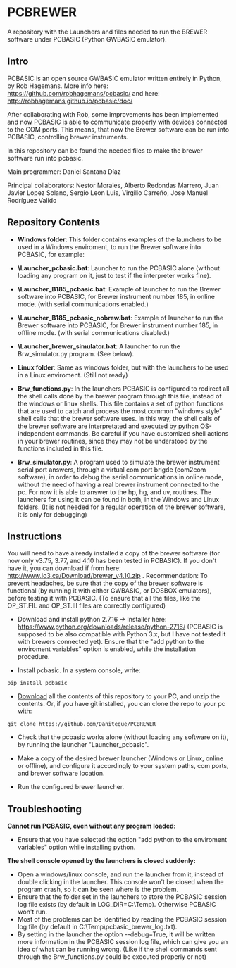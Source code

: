 # PCBREWER
A repository with the Launchers and files needed to run the BREWER software under PCBASIC (Python GWBASIC emulator).


## Intro
PCBASIC is an open source GWBASIC emulator written entirely in Python, by Rob Hagemans. 
More info here: https://github.com/robhagemans/pcbasic/ and here: http://robhagemans.github.io/pcbasic/doc/

After collaborating with Rob, some improvements has been implemented and now PCBASIC is able to communicate properly with devices connected to the COM ports. This means, that now the Brewer software can be run into PCBASIC, controlling brewer instruments.

In this repository can be found the needed files to make the brewer software run into pcbasic.

Main programmer: Daniel Santana Díaz

Principal collaborators: Nestor Morales, Alberto Redondas Marrero, Juan Javier Lopez Solano, Sergio Leon Luis, Virgilio Carreño, Jose Manuel Rodríguez Valido


## Repository Contents


* **Windows folder**: This folder contains examples of the launchers to be used in a Windows enviroment, to run the Brewer software into PCBASIC, for example:

* **\Launcher_pcbasic.bat**: Launcher to run the PCBASIC alone (without loading any program on it, just to test if the interpreter works fine).
* **\Launcher_B185_pcbasic.bat**: Example of launcher to run the Brewer software into PCBASIC, for Brewer instrument number 185, in online mode. (with serial communications enabled.)
* **\Launcher_B185_pcbasic_nobrew.bat**: Example of launcher to run the Brewer software into PCBASIC, for Brewer instrument number 185, in offline mode. (with serial communications disabled.)
* **\Launcher_brewer_simulator.bat**: A launcher to run the Brw_simulator.py program. (See below).

* **Linux folder**: Same as windows folder, but with the launchers to be used in a Linux enviroment. (Still not ready)

* **Brw_functions.py**: In the launchers PCBASIC is configured to redirect all the shell calls done by the brewer program through this file, instead of the windows or linux shells. This file contains a set of python functions that are used to catch and process the most common "windows style" shell calls that the brewer software uses. In this way, the shell calls of the brewer software are interpretated and executed by python OS-independent commands. Be careful if you have customized shell actions in your brewer routines, since they may not be understood by the functions included in this file.

* **Brw_simulator.py**: A program used to simulate the brewer instrument serial port answers, through a virtual com port brigde (com2com software), in order to debug the serial communications in online mode, without the need of having a real brewer instrument connected to the pc. For now it is able to answer to the hp, hg, and uv, routines. The launchers for using it can be found in both, in the Windows and Linux folders. (It is not needed for a regular operation of the brewer software, it is only for debugging)


## Instructions

You will need to have already installed a copy of the brewer software (for now only v3.75, 3.77, and 4.10 has been tested in PCBASIC). If you don't have it, you can download if from here: http://www.io3.ca/Download/brewer_v4.10.zip . Recommendation: To prevent headaches, be sure that the copy of the brewer software is functional (by running it with either GWBASIC, or DOSBOX emulators), before testing it with PCBASIC. (To ensure that all the files, like the OP_ST.FIL and OP_ST.III files are correctly configured)

* Download and install python 2.7.16 -> Installer here: https://www.python.org/downloads/release/python-2716/
(PCBASIC is supposed to be also compatible with Python 3.x, but I have not tested it with brewers connected yet).
Ensure that the "add python to the enviroment variables" option is enabled, while the installation procedure. 

* Install pcbasic. In a system console, write: 
```
pip install pcbasic
```

* [Download](https://github.com/Danitegue/PCBREWER/archive/master.zip) all the contents of this repository to your PC, and unzip the contents. Or, if you have git installed, you can clone the repo to your pc with:
```
git clone https://github.com/Danitegue/PCBREWER
```

* Check that the pcbasic works alone (without loading any software on it), by running the launcher "Launcher_pcbasic".

* Make a copy of the desired brewer launcher (Windows or Linux, online or offline), and configure it accordingly to your system paths, com ports, and brewer software location. 

* Run the configured brewer launcher.


## Troubleshooting
**Cannot run PCBASIC, even without any program loaded:**
* Ensure that you have selected the option "add python to the enviroment variables" option while installing python.


**The shell console opened by the launchers is closed suddenly:**
* Open a windows/linux console, and run the launcher from it, instead of double clicking in the launcher. This console won't be closed when the program crash, so it can be seen where is the problem.
* Ensure that the folder set in the launchers to store the PCBASIC session log file exists (by default in LOG_DIR=C:\Temp\). Otherwise PCBASIC won't run.
* Most of the problems can be identified by reading the PCBASIC session log file (by default in C:\Temp\pcbasic_brewer_log.txt). 
* By setting in the launcher the option --debug=True, it will be written more information in the PCBASIC session log file, which can give you an idea of what can be running wrong. (Like if the shell commands sent through the Brw_functions.py could be executed properly or not)



 






